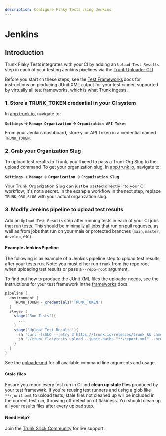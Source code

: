 ```yaml
---
description: Configure Flaky Tests using Jenkins
---
```


# Jenkins

## Introduction

Trunk Flaky Tests integrates with your CI by adding an `Upload Test Results` step in each of your testing Jenkins pipelines via the [Trunk Uploader CLI](../../uploader.md).&#x20;

Before you start on these steps, see the [Test Frameworks](../frameworks/) docs for instructions on producing JUnit XML output for your test runner, supported by virtually all test frameworks, which is what Trunk ingests.

### 1. Store a TRUNK\_TOKEN credential in your CI system

In [app.trunk.io](https://app.trunk.io/?intent=flaky+tests), navigate to:

**`Settings` -> `Manage Organization` -> `Organization API Token`**

From your Jenkins dashboard, store your API Token in a credential named `TRUNK_TOKEN`.&#x20;

### 2. Grab your Organization Slug

To upload test results to Trunk, you'll need to pass a Trunk Org Slug to the upload command. To get your organization slug, In [app.trunk.io](https://app.trunk.io/?intent=flaky+tests), navigate to:

&#x20;**`Settings` -> `Manage` -> `Organization` -> `Organization Slug`**

Your Trunk Organization Slug can just be pasted directly into your CI workflow; it's not a secret. In the example workflow in the next step, replace `TRUNK_ORG_SLUG` with your actual organization slug.

### 3. Modify Jenkins pipeline to upload test results

Add an `Upload Test Results` step after running tests in each of your CI jobs that run tests. This should be minimally all jobs that run on pull requests, as well as from jobs that run on your main or protected branches (`main`, `master`, `develop`, etc) .

#### Example Jenkins Pipeline

The following is an example of a Jenkins pipeline step to upload test results after your tests run. Note: you must either run `trunk` from the repo root when uploading test results or pass a `--repo-root` argument.

To find out how to produce the JUnit XML files the uploader needs, see the instructions for your test framework in the [frameworks](../frameworks/ "mention") docs.

```groovy
pipeline {
  environment {
    TRUNK_TOKEN = credentials('TRUNK_TOKEN')
  }
  stages {
    stage('Run Tests'){
      ...
    }
    stage('Upload Test Results'){
      sh 'curl -fsSLO --retry 3 https://trunk.io/releases/trunk && chmod +x ./trunk'
      sh './trunk flakytests upload --junit-paths "**/report.xml" --org-url-slug <TRUNK_ORG_SLUG> --token $TRUNK_TOKEN'
    }
  }
}
```

See the [uploader.md](../../uploader.md "mention") for all available command line arguments and usage.

#### Stale files

Ensure you report every test run in CI and **clean up stale files** produced by your test framework. If you're reusing test runners and using a glob like `**/junit.xml` to upload tests, stale files not cleaned up will be included in the current test run, throwing off detection of flakiness. You should clean up all your results files after every upload step.

#### Need Help?

Join the [Trunk Slack Community](https://slack.trunk.io) for live support.
